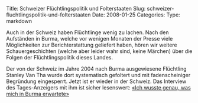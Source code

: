 Title: Schweizer Flüchtlingspolitik und Folterstaaten
Slug: schweizer-fluchtlingspolitik-und-folterstaaten
Date: 2008-01-25
Categories:
Type: markdown

Auch in der Schweiz haben Flüchtlinge wenig zu lachen. Nach den Aufständen in Burma, welche vor wenigen Monaten der Presse viele Möglichkeiten zur Berichterstattung geliefert haben, hören wir weitere Schauergeschichten (welche aber leider wahr sind, keine Märchen) über die Folgen der Flüchtlingspolitik dieses Landes.

Der von der Schweiz im Jahre 2004 nach Burma ausgewiesene Flüchtling Stanley Van Tha wurde dort systematisch gefoltert und mit fadenscheiniger Begründung eingesperrt. Jetzt ist er wieder in der Schweiz. Das Interview des Tages-Anzeigers mit ihm ist sicher lesenswert: [«Ich wusste genau, was mich in Burma erwartete»](http://www.tagesanzeiger.ch/dyn/news/schweiz/835678.html)
